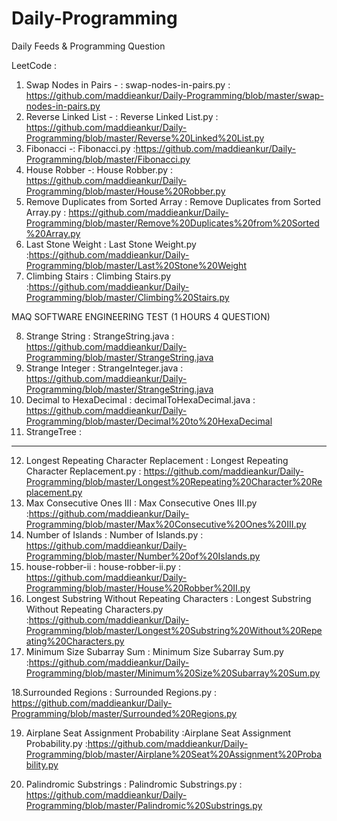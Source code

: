 # Daily-Programming
Daily Feeds &amp; Programming Question

LeetCode :
   1. Swap Nodes in Pairs  - : swap-nodes-in-pairs.py : https://github.com/maddieankur/Daily-Programming/blob/master/swap-nodes-in-pairs.py
   2. Reverse Linked List  - : Reverse Linked List.py : https://github.com/maddieankur/Daily-Programming/blob/master/Reverse%20Linked%20List.py
   3. Fibonacci -: Fibonacci.py :https://github.com/maddieankur/Daily-Programming/blob/master/Fibonacci.py
   4. House Robber -: House Robber.py : https://github.com/maddieankur/Daily-Programming/blob/master/House%20Robber.py
   5. Remove Duplicates from Sorted Array : Remove Duplicates from Sorted Array.py : https://github.com/maddieankur/Daily-Programming/blob/master/Remove%20Duplicates%20from%20Sorted%20Array.py
   6. Last Stone Weight : Last Stone Weight.py :https://github.com/maddieankur/Daily-Programming/blob/master/Last%20Stone%20Weight
   7. Climbing Stairs : Climbing Stairs.py :https://github.com/maddieankur/Daily-Programming/blob/master/Climbing%20Stairs.py
   
   MAQ SOFTWARE ENGINEERING TEST (1 HOURS 4 QUESTION)
   
   8. Strange String : StrangeString.java : https://github.com/maddieankur/Daily-Programming/blob/master/StrangeString.java
   9. Strange Integer : StrangeInteger.java : https://github.com/maddieankur/Daily-Programming/blob/master/StrangeString.java
   10. Decimal to HexaDecimal : decimalToHexaDecimal.java : https://github.com/maddieankur/Daily-Programming/blob/master/Decimal%20to%20HexaDecimal
   11. StrangeTree : 
   
   ----------------------------------------
   
   12. Longest Repeating Character Replacement : Longest Repeating Character Replacement.py : https://github.com/maddieankur/Daily-Programming/blob/master/Longest%20Repeating%20Character%20Replacement.py
   13. Max Consecutive Ones III : Max Consecutive Ones III.py :https://github.com/maddieankur/Daily-Programming/blob/master/Max%20Consecutive%20Ones%20III.py
   14. Number of Islands : Number of Islands.py : https://github.com/maddieankur/Daily-Programming/blob/master/Number%20of%20Islands.py
   15. house-robber-ii : house-robber-ii.py : https://github.com/maddieankur/Daily-Programming/blob/master/House%20Robber%20II.py
   16. Longest Substring Without Repeating Characters : Longest Substring Without Repeating Characters.py :https://github.com/maddieankur/Daily-Programming/blob/master/Longest%20Substring%20Without%20Repeating%20Characters.py
   17. Minimum Size Subarray Sum : Minimum Size Subarray Sum.py :https://github.com/maddieankur/Daily-Programming/blob/master/Minimum%20Size%20Subarray%20Sum.py
   
   18.Surrounded Regions :  	Surrounded Regions.py : https://github.com/maddieankur/Daily-Programming/blob/master/Surrounded%20Regions.py
   
   19. Airplane Seat Assignment Probability :Airplane Seat Assignment Probability.py :https://github.com/maddieankur/Daily-Programming/blob/master/Airplane%20Seat%20Assignment%20Probability.py
   
   20. Palindromic Substrings : Palindromic Substrings.py : https://github.com/maddieankur/Daily-Programming/blob/master/Palindromic%20Substrings.py
